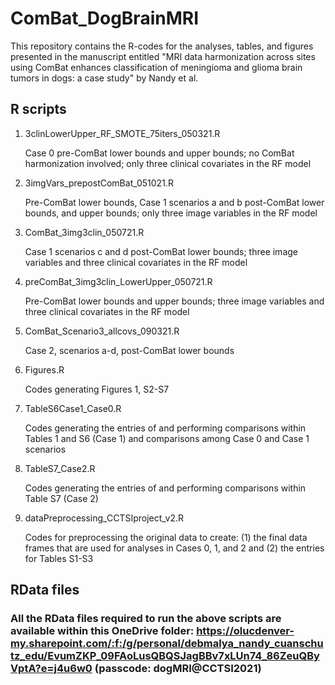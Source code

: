 # ComBat_DogBrainMRI
This repository contains the R-codes for the analyses, tables, and figures presented in the manuscript entitled "MRI data harmonization across sites using ComBat enhances classification of meningioma and glioma brain tumors in dogs: a case study" by Nandy et al.

## R scripts

1. 3clinLowerUpper_RF_SMOTE_75iters_050321.R

     Case 0 pre-ComBat lower bounds and upper bounds; no ComBat harmonization involved; only three clinical covariates in the RF model 
  
2. 3imgVars_prepostComBat_051021.R

     Pre-ComBat lower bounds, Case 1 scenarios a and b post-ComBat lower bounds, and upper bounds; only three image variables in the RF model
  
3. ComBat_3img3clin_050721.R 

     Case 1 scenarios c and d post-ComBat lower bounds; three image variables and three clinical covariates in the RF model
  
4. preComBat_3img3clin_LowerUpper_050721.R

     Pre-ComBat lower bounds and upper bounds; three image variables and three clinical covariates in the RF model

5. ComBat_Scenario3_allcovs_090321.R

     Case 2, scenarios a-d, post-ComBat lower bounds
  
6. Figures.R

     Codes generating Figures 1, S2-S7
  
7. TableS6Case1_Case0.R

     Codes generating the entries of and performing comparisons within Tables 1 and S6 (Case 1) and comparisons among Case 0 and Case 1 scenarios
  
8. TableS7_Case2.R

     Codes generating the entries of and performing comparisons within Table S7 (Case 2)
  
9. dataPreprocessing_CCTSIproject_v2.R

     Codes for preprocessing the original data to create: (1) the final data frames that are used for analyses in Cases 0, 1, and 2 and (2) the entries for Tables S1-S3 

## RData files
   ### All the RData files required to run the above scripts are available within this OneDrive folder: https://olucdenver-my.sharepoint.com/:f:/g/personal/debmalya_nandy_cuanschutz_edu/EvumZKP_09FAoLusQBQSJagBBv7xLUn74_86ZeuQByVptA?e=j4u6w0 (passcode: dogMRI@CCTSI2021)
